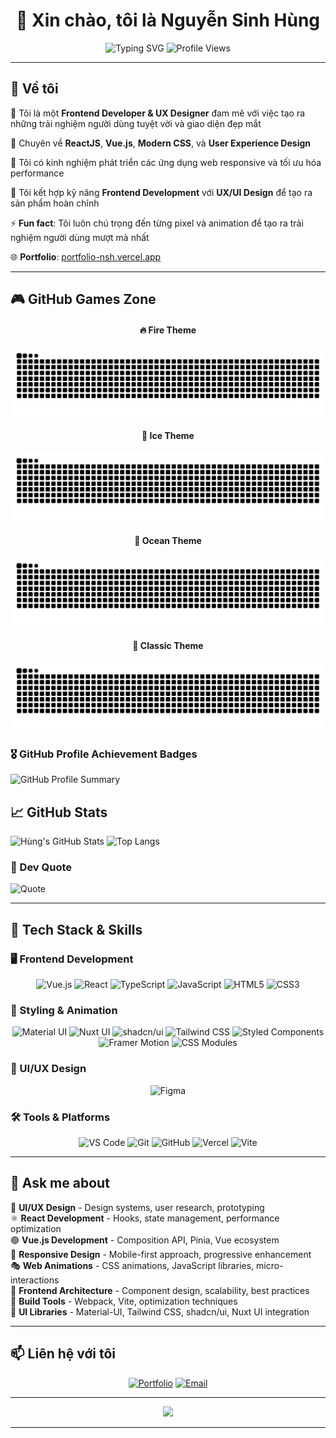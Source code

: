 <div align="center">
  
# 👋 Xin chào, tôi là Nguyễn Sinh Hùng

<img src="https://readme-typing-svg.demolab.com?font=Fira+Code&size=22&pause=1000&color=36BCF7&center=true&vCenter=true&width=600&lines=Frontend+Developer;UX%2FUI+Designer;React+%26+Vue.js+Specialist;Creating+Amazing+User+Experiences;Always+Learning+New+Technologies" alt="Typing SVG" />

<img src="https://komarev.com/ghpvc/?username=NSHUNG15&label=Profile%20views&color=0e75b6&style=flat" alt="Profile Views" />

</div>

---

## 🚀 Về tôi

🎯 Tôi là một **Frontend Developer & UX Designer** đam mê với việc tạo ra những trải nghiệm người dùng tuyệt vời và giao diện đẹp mắt

🌱 Chuyên về **ReactJS**, **Vue.js**, **Modern CSS**, và **User Experience Design**

💼 Tôi có kinh nghiệm phát triển các ứng dụng web responsive và tối ưu hóa performance

🎨 Tôi kết hợp kỹ năng **Frontend Development** với **UX/UI Design** để tạo ra sản phẩm hoàn chỉnh

⚡ **Fun fact**: Tôi luôn chú trọng đến từng pixel và animation để tạo ra trải nghiệm người dùng mượt mà nhất

🌐 **Portfolio**: [portfolio-nsh.vercel.app](https://portfolio-nsh.vercel.app)

---

## 🎮 GitHub Games Zone
  
<div align="center">
  <h4>🔥 Fire Theme</h4>
  <img src="https://raw.githubusercontent.com/NSHUNG15/NSHUNG15/output/github-contribution-grid-snake-fire.svg" alt="Fire Snake Game" />
  <h4>🧊 Ice Theme</h4>
  <img src="https://raw.githubusercontent.com/NSHUNG15/NSHUNG15/output/github-contribution-grid-snake-ice.svg" alt="Ice Snake Game" />
  <h4>🌊 Ocean Theme</h4>
  <img src="https://raw.githubusercontent.com/NSHUNG15/NSHUNG15/output/github-contribution-grid-snake-ocean.svg" alt="Ocean Snake Game" />
  <h4>🌟 Classic Theme</h4>
  <img src="https://raw.githubusercontent.com/NSHUNG15/NSHUNG15/output/github-contribution-grid-snake.svg" alt="Classic Snake Game" />
</div>

### 🎖️ GitHub Profile Achievement Badges
<img src="https://github-profile-summary-cards.vercel.app/api/cards/profile-details?username=NSHUNG15&theme=radical" alt="GitHub Profile Summary" />

## 📈 GitHub Stats
![Hùng's GitHub Stats](https://github-readme-stats.vercel.app/api?username=NSHUNG15&show_icons=true&theme=tokyonight&hide_border=true)
![Top Langs](https://github-readme-stats.vercel.app/api/top-langs/?username=NSHUNG15&layout=compact&theme=tokyonight&hide_border=true)

### 🎯 Dev Quote
![Quote](https://quotes-github-readme.vercel.app/api?type=horizontal&theme=radical)

---

## 💼 Tech Stack & Skills

### 🖥️ Frontend Development
<div align="center">
  <img src="https://img.shields.io/badge/Vue.js-35495E?style=for-the-badge&logo=vue.js&logoColor=4FC08D" alt="Vue.js" />
  <img src="https://img.shields.io/badge/React-20232A?style=for-the-badge&logo=react&logoColor=61DAFB" alt="React" />
  <img src="https://img.shields.io/badge/TypeScript-007ACC?style=for-the-badge&logo=typescript&logoColor=white" alt="TypeScript" />
  <img src="https://img.shields.io/badge/JavaScript-F7DF1E?style=for-the-badge&logo=javascript&logoColor=black" alt="JavaScript" />
  <img src="https://img.shields.io/badge/HTML5-E34F26?style=for-the-badge&logo=html5&logoColor=white" alt="HTML5" />
  <img src="https://img.shields.io/badge/CSS3-1572B6?style=for-the-badge&logo=css3&logoColor=white" alt="CSS3" />
</div>

### 🎨 Styling & Animation
<div align="center">
  <img src="https://img.shields.io/badge/Material_UI-0081CB?style=for-the-badge&logo=mui&logoColor=white" alt="Material UI" />
  <img src="https://img.shields.io/badge/Nuxt_UI-00DC82?style=for-the-badge&logo=nuxt.js&logoColor=white" alt="Nuxt UI" />
  <img src="https://img.shields.io/badge/shadcn/ui-000000?style=for-the-badge&logo=shadcnui&logoColor=white" alt="shadcn/ui" />
  <img src="https://img.shields.io/badge/Tailwind_CSS-38B2AC?style=for-the-badge&logo=tailwind-css&logoColor=white" alt="Tailwind CSS" />
  <img src="https://img.shields.io/badge/Styled_Components-DB7093?style=for-the-badge&logo=styled-components&logoColor=white" alt="Styled Components" />
  <img src="https://img.shields.io/badge/Framer_Motion-0055FF?style=for-the-badge&logo=framer&logoColor=white" alt="Framer Motion" />
  <img src="https://img.shields.io/badge/CSS_Modules-000000?style=for-the-badge&logo=css-modules&logoColor=white" alt="CSS Modules" />
</div>

### 🎯 UI/UX Design
<div align="center">
  <img src="https://img.shields.io/badge/Figma-F24E1E?style=for-the-badge&logo=figma&logoColor=white" alt="Figma" />
</div>

### 🛠️ Tools & Platforms
<div align="center">
  <img src="https://img.shields.io/badge/VS_Code-0078D4?style=for-the-badge&logo=visual%20studio%20code&logoColor=white" alt="VS Code" />
  <img src="https://img.shields.io/badge/Git-F05032?style=for-the-badge&logo=git&logoColor=white" alt="Git" />
  <img src="https://img.shields.io/badge/GitHub-100000?style=for-the-badge&logo=github&logoColor=white" alt="GitHub" />
  <img src="https://img.shields.io/badge/Vercel-000000?style=for-the-badge&logo=vercel&logoColor=white" alt="Vercel" />
  <img src="https://img.shields.io/badge/Vite-646CFF?style=for-the-badge&logo=vite&logoColor=white" alt="Vite" />
</div>

---

## 💬 Ask me about

🎨 **UI/UX Design** - Design systems, user research, prototyping  
⚛️ **React Development** - Hooks, state management, performance optimization  
🟢 **Vue.js Development** - Composition API, Pinia, Vue ecosystem  
📱 **Responsive Design** - Mobile-first approach, progressive enhancement  
🎭 **Web Animations** - CSS animations, JavaScript libraries, micro-interactions  
🚀 **Frontend Architecture** - Component design, scalability, best practices  
🔧 **Build Tools** - Webpack, Vite, optimization techniques  
🎯 **UI Libraries** - Material-UI, Tailwind CSS, shadcn/ui, Nuxt UI integration  

---

## 📫 Liên hệ với tôi

<div align="center">
  
[![Portfolio](https://img.shields.io/badge/Portfolio-FF5722?style=for-the-badge&logo=todoist&logoColor=white)](https://portfolio-nsh.vercel.app)
[![Email](https://img.shields.io/badge/Email-D14836?style=for-the-badge&logo=gmail&logoColor=white)](mailto:nshung0105@gmail.com)

</div>

---

<div align="center">
  <img src="https://capsule-render.vercel.app/api?type=waving&color=gradient&height=100&section=footer&text=Thanks%20for%20visiting!&fontSize=16&fontAlignY=65&desc=Let's%20build%20something%20amazing%20together&descAlignY=85&descAlign=50" />
</div>

---

